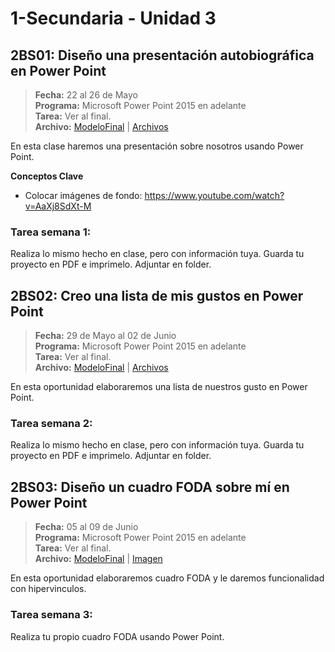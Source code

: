 # 1-Secundaria - Unidad 3


## 2BS01: Diseño una presentación autobiográfica en Power Point

> **Fecha:** 22 al 26 de Mayo<br> **Programa:** Microsoft Power Point 2015 en adelante<br> **Tarea:** Ver al final.<br> **Archivo:** [ModeloFinal](https://github.com/israelcueva/colegio-docs/blob/0adfcaa2320adc3d6902edf5c7c55f79362b9a51/docs/1-secundaria/archivos/Unidad3/1SEC-2BS01.pdf ':include :type=code') | [Archivos](https://github.com/israelcueva/colegio-docs/tree/0adfcaa2320adc3d6902edf5c7c55f79362b9a51/docs/1-secundaria/archivos/Unidad3)

En esta clase haremos una presentación sobre nosotros usando Power Point.

**Conceptos Clave**

- Colocar imágenes de fondo: https://www.youtube.com/watch?v=AaXj8SdXt-M

### Tarea semana 1:

Realiza lo mismo hecho en clase, pero con información tuya. Guarda tu proyecto en PDF e imprimelo. Adjuntar en folder.

## 2BS02: Creo una lista de mis gustos en Power Point

> **Fecha:** 29 de Mayo al 02 de Junio<br> **Programa:** Microsoft Power Point 2015 en adelante<br> **Tarea:** Ver al final.<br> **Archivo:** [ModeloFinal](https://github.com/israelcueva/colegio-docs/blob/93fac6d65ad9b07e8061eb1e433e9cd5d6d09414/docs/1-secundaria/archivos/Unidad3/S02/Creo%20una%20lista%20de%20mis%20gustos%20en%20Power%20Point.pdf ':include :type=code') | [Archivos](https://github.com/israelcueva/colegio-docs/tree/93fac6d65ad9b07e8061eb1e433e9cd5d6d09414/docs/1-secundaria/archivos/Unidad3/S02)

En esta oportunidad elaboraremos una lista de nuestros gusto en Power Point.

### Tarea semana 2:

Realiza lo mismo hecho en clase, pero con información tuya. Guarda tu proyecto en PDF e imprimelo. Adjuntar en folder.

<div class="currentTheme">

## 2BS03: Diseño un cuadro FODA sobre mí en Power Point

> **Fecha:** 05 al 09 de Junio<br> **Programa:** Microsoft Power Point 2015 en adelante<br> **Tarea:** Ver al final.<br> **Archivo:** [ModeloFinal](https://github.com/israelcueva/colegio-docs/blob/2168a6b79bbb40e9c453db8ae2e39f3559ba9176/docs/1-secundaria/archivos/Unidad3/S03/2BS03-ModeloBase.pdf ':include :type=code') | [Imagen](https://github.com/israelcueva/colegio-docs/blob/2168a6b79bbb40e9c453db8ae2e39f3559ba9176/docs/1-secundaria/archivos/Unidad3/S03/2BS03.jpg)

En esta oportunidad elaboraremos cuadro FODA y le daremos funcionalidad con hipervinculos.

### Tarea semana 3:

Realiza tu propio cuadro FODA usando Power Point.

</div>